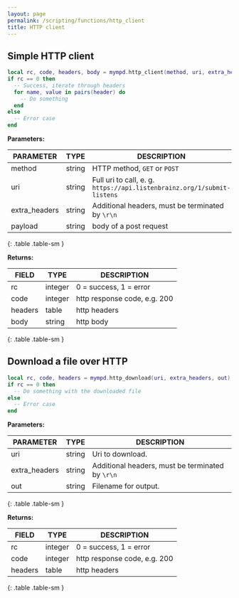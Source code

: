 ```yaml
---
layout: page
permalink: /scripting/functions/http_client
title: HTTP client
---
```


## Simple HTTP client

```lua
local rc, code, headers, body = mympd.http_client(method, uri, extra_headers, payload)
if rc == 0 then
  -- Success, iterate through headers
  for name, value in pairs(header) do
    -- Do something
  end
else
  -- Error case
end
```

**Parameters:**

| PARAMETER | TYPE | DESCRIPTION |
| --------- | ---- | ----------- |
| method | string | HTTP method, `GET` or `POST` |
| uri | string | Full uri to call, e. g. `https://api.listenbrainz.org/1/submit-listens` |
| extra_headers | string | Additional headers, must be terminated by `\r\n` |
| payload | string | body of a post request |
{: .table .table-sm }

**Returns:**

| FIELD | TYPE | DESCRIPTION |
| ----- | ---- | ----------- |
| rc | integer | 0 = success, 1 = error |
| code | integer | http response code, e.g. 200 |
| headers | table | http headers |
| body | string | http body |
{: .table .table-sm }

## Download a file over HTTP

```lua
local rc, code, headers = mympd.http_download(uri, extra_headers, out)
if rc == 0 then
  -- Do something with the downloaded file
else
  -- Error case
end
```

**Parameters:**

| PARAMETER | TYPE | DESCRIPTION |
| --------- | ---- | ----------- |
| uri | string | Uri to download. |
| extra_headers | string | Additional headers, must be terminated by `\r\n` |
| out | string | Filename for output. |
{: .table .table-sm }

**Returns:**

| FIELD | TYPE | DESCRIPTION |
| ----- | ---- | ----------- |
| rc | integer | 0 = success, 1 = error |
| code | integer | http response code, e.g. 200 |
| headers | table | http headers |
{: .table .table-sm }
